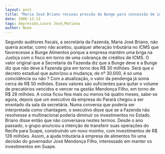 ```yaml
---
layout: post
title: "Maria José Briano recusou pressão da Bunge para concessão de incentivos tributários "
date: 2006-12-13
tags: depressão,Louro José,Mariana
author: None
---
```

Segundo auditores fiscais, a secretária da Fazenda, Maria José Briano, não queria aceitar, como não aceitou, qualquer alteração tributária no ICMS que favorecesse a Bunge Alimentos porque a empresa mantém uma briga na Justiça com o fisco em torno de uma cobrança de créditos de ICMS. 
O valor original que a Secretaria da Fazenda diz que a Bunge deve e a Bunge diz que não deve à Fazenda gira em torno dos R$ 30 milhões. Será que o decreto estadual que autorizou a mudança, de nº 30.000, é só uma coincidência ou não ?
Com a atualização, o valor da pendenga já soma cerca de R$ 50 milhões.
Esses valores são suficientes para quitar o volume de precatórios vencidos e vencer na gestão Mendonça Filho, em torno de R$ 28 milhões.
A coisa ficou feia mais ou menos há quatro meses, sabe-se agora, depois que um executivo da empresa do Parará chegou a ser enxotado da sala da secretária.
Numa conversa que poderia ser interpretada como chantagem, o executivo disse que se a Fazenda não resolvesse a multinacional poderia diminuir os investimentos no Estado. 
Briano disse então que não conversava nestes termos.
Desde o ano passado, o grupo anunciou a intenção de transferir suas operações do Recife para Suape, construindo um novo moinho, com investimentos de R$ 126 milhões.
Assim, a ajuda tributária à empresa de alimentos foi uma decisão do governador José Mendonça Filho, interessado em manter os investimentos em Suape.&nbsp; 